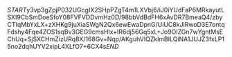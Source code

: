 $START$y3vp3gZpjP032UGcgIX2SHpPZgT4m1LXVbj6/iJ0iYUdFaP6MRkayutLSXI9CbSmDoeSfoY08FVFVDDvmHz0D/98bbVdBdFH6xAvDR7BmeaQ4/zbyCTIqMbYxLX+zXHKg9juXiaSWgN2Qx6ewEwaDpnG/UiUC8kJlRwoD3E7ontqFdshy4Fqe4ZOS1sqBv3GEG9cmsHlx+IR6dj56Gq5xL+Jo9OIZGn7wYgntMsEChUq+SjSXCHmZizURq8X/168Gv+Nqp/AKguhVIQZklmBILQiNA1JUJZ3fxLP15no2dqhUYV2xipL4XLfO7+6CX4s$END$